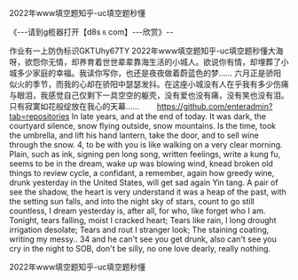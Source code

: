 2022年www填空题知乎-uc填空题秒懂

《---请到g榄器打开【d8s⒏com】---欣赏》--

作业有一上防伪标识GKTUhy67TY
2022年www填空题知乎-uc填空题秒懂大海呀，欲怨你无情，却养育着世世辈辈靠海生活的小城人。欲说你有情，却埋葬了小城多少家庭的幸福。我读你写你，也还是夜夜做着蔚蓝色的梦……
六月正是骄阳似火的季节，而我的心却在骄阳中瑟瑟发抖。在这座小城没有人在乎我有多少伤痛与眼泪，我感觉自己仅剩下一具空空的躯壳，没有爱也没有痛，没有笑也没有泪。只有寂寞如花般绽放在我心的天幕……　　
https://github.com/enteradmin?tab=repositories
In late years, and at the end of today.
It was dark, the courtyard silence, snow flying outside, snow mountains.
Is the time, took the umbrella, and lift his hand lantern, take the door, and to sell wine through the snow.
4, to be with you is like walking on a very clear morning.
Plain, such as ink, signing pen long song, written feelings, write a kung fu, seems to be in the dream, wake up was blowing wind, knead broken old things to review cycle, a confidant, a remember, again how greedy wine, drunk yesterday in the United States, will get sad again Yin tang.
A pair of see the shadow, the heart is very understand it was a heap of the past, with the setting sun falls, and into the night sky of stars, count to go still countless, I dream yesterday is, after all, for who, like forget who I am.
Tonight, tears falling, moist I cracked heart;
Tears like rain, I long drought irrigation desolate;
Tears and rout I stranger look;
The staining coating, writing my messy..
34 and he can't see you get drunk, also can't see you cry in the night to SOB, don't be silly, no one love dearly, really nothing.




2022年www填空题知乎-uc填空题秒懂

